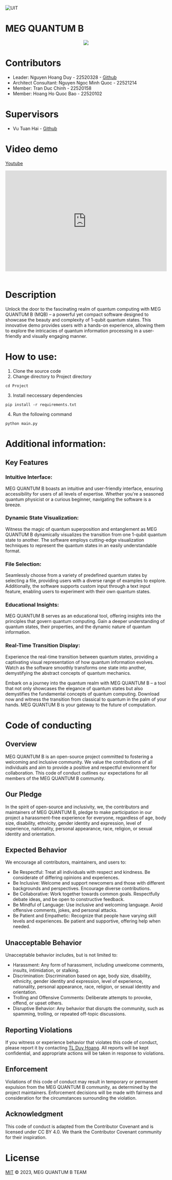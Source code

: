 ![UIT](https://img.shields.io/badge/from-UIT%20VNUHCM-blue?style=for-the-badge&link=https%3A%2F%2Fwww.uit.edu.vn%2F)

# MEG QUANTUM B

<div style="width:100%; justify-content:center; display:flex;">
    <img style="max-width: 30vw; height: auto;" src="https://i.postimg.cc/KjY6tNxx/MQB.png" />
</div>

# Contributors

- Leader: Nguyen Hoang Duy - 22520328 - [Github](https://github.com/hoangduy0610)
- Architect Consultant: Nguyen Ngoc Minh Quoc - 22521214
- Member: Tran Duc Chinh - 22520158
- Member: Hoang Ho Quoc Bao - 22520102

# Supervisors

- Vu Tuan Hai - [Github](https://github.com/vutuanhai237/)

# Video demo

[Youtube](https://youtu.be/c1uxKfOU-e4)

<div style="width:100%; justify-content:center; display:flex;">
    <iframe width="560" height="315" src="https://www.youtube.com/embed/c1uxKfOU-e4?si=wRpVb5ERjyd1Agx_" title="YouTube video player" frameborder="0" allow="accelerometer; autoplay; clipboard-write; encrypted-media; gyroscope; picture-in-picture; web-share" allowfullscreen></iframe>
</div>
<br>

# Description

Unlock the door to the fascinating realm of quantum computing with MEG QUANTUM B (MQB) – a powerful yet compact software designed to showcase the beauty and complexity of 1-qubit quantum states. This innovative demo provides users with a hands-on experience, allowing them to explore the intricacies of quantum information processing in a user-friendly and visually engaging manner.

# How to use:

1. Clone the source code
2. Change directory to Project directory
```
cd Project
```
3. Install neccessary dependencies
```
pip install -r requirements.txt
```
4. Run the following command
```
python main.py
```

# Additional information:

## Key Features

### Intuitive Interface:
MEG QUANTUM B boasts an intuitive and user-friendly interface, ensuring accessibility for users of all levels of expertise. Whether you're a seasoned quantum physicist or a curious beginner, navigating the software is a breeze.

### Dynamic State Visualization:
Witness the magic of quantum superposition and entanglement as MEG QUANTUM B dynamically visualizes the transition from one 1-qubit quantum state to another. The software employs cutting-edge visualization techniques to represent the quantum states in an easily understandable format.

### File Selection:
Seamlessly choose from a variety of predefined quantum states by selecting a file, providing users with a diverse range of examples to explore. Additionally, the software supports custom input through a text input feature, enabling users to experiment with their own quantum states.

### Educational Insights:
MEG QUANTUM B serves as an educational tool, offering insights into the principles that govern quantum computing. Gain a deeper understanding of quantum states, their properties, and the dynamic nature of quantum information.

### Real-Time Transition Display:
Experience the real-time transition between quantum states, providing a captivating visual representation of how quantum information evolves. Watch as the software smoothly transforms one state into another, demystifying the abstract concepts of quantum mechanics.

Embark on a journey into the quantum realm with MEG QUANTUM B – a tool that not only showcases the elegance of quantum states but also demystifies the fundamental concepts of quantum computing. Download now and witness the transition from classical to quantum in the palm of your hands. MEG QUANTUM B is your gateway to the future of computation.

# Code of conducting

## Overview
MEG QUANTUM B is an open-source project committed to fostering a welcoming and inclusive community. We value the contributions of all individuals and aim to provide a positive and respectful environment for collaboration. This code of conduct outlines our expectations for all members of the MEG QUANTUM B community.

## Our Pledge
In the spirit of open-source and inclusivity, we, the contributors and maintainers of MEG QUANTUM B, pledge to make participation in our project a harassment-free experience for everyone, regardless of age, body size, disability, ethnicity, gender identity and expression, level of experience, nationality, personal appearance, race, religion, or sexual identity and orientation.

## Expected Behavior
We encourage all contributors, maintainers, and users to:

- Be Respectful: Treat all individuals with respect and kindness. Be considerate of differing opinions and experiences.
- Be Inclusive: Welcome and support newcomers and those with different backgrounds and perspectives. Encourage diverse contributions.
- Be Collaborative: Work together towards common goals. Respectfully debate ideas, and be open to constructive feedback.
- Be Mindful of Language: Use inclusive and welcoming language. Avoid offensive comments, jokes, and personal attacks.
- Be Patient and Empathetic: Recognize that people have varying skill levels and experiences. Be patient and supportive, offering help when needed.

## Unacceptable Behavior
Unacceptable behavior includes, but is not limited to:

- Harassment: Any form of harassment, including unwelcome comments, insults, intimidation, or stalking.
- Discrimination: Discrimination based on age, body size, disability, ethnicity, gender identity and expression, level of experience, nationality, personal appearance, race, religion, or sexual identity and orientation.
- Trolling and Offensive Comments: Deliberate attempts to provoke, offend, or upset others.
- Disruptive Behavior: Any behavior that disrupts the community, such as spamming, trolling, or repeated off-topic discussions.

## Reporting Violations
If you witness or experience behavior that violates this code of conduct, please report it by contacting [TL Duy Hoang](hoangduy06104@gmail.com). All reports will be kept confidential, and appropriate actions will be taken in response to violations.

## Enforcement
Violations of this code of conduct may result in temporary or permanent expulsion from the MEG QUANTUM B community, as determined by the project maintainers. Enforcement decisions will be made with fairness and consideration for the circumstances surrounding the violation.

## Acknowledgment
This code of conduct is adapted from the Contributor Covenant and is licensed under CC BY 4.0. We thank the Contributor Covenant community for their inspiration.

# License
[MIT](LICENSE) © 2023, MEG QUANTUM B TEAM